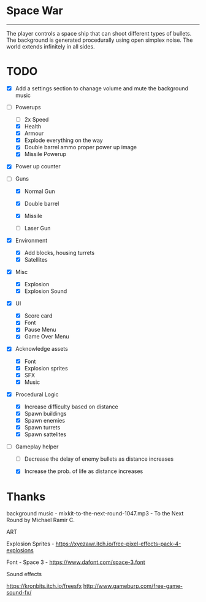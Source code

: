 # Space War
---
The player controls a space ship that can shoot different types of bullets.
The background is generated procedurally using open simplex noise.
The world extends infinitely in all sides.

# TODO
- [x] Add a settings section to chanage volume and mute the background music
- [ ] Powerups
    - [ ] 2x Speed
    - [x] Health
    - [x] Armour
    - [x] Explode everything on the way
    - [x] Double barrel ammo proper power up image
    - [x] Missile Powerup
- [x] Power up counter

- [ ] Guns
    - [x] Normal Gun
    - [x] Double barrel
    - [x] Missile
    - [ ] Laser Gun


- [x] Environment
    - [x] Add blocks, housing turrets
    - [x] Satellites

- [x] Misc
  - [x] Explosion
  - [x] Explosion Sound

- [x] UI
    - [x] Score card
    - [x] Font
    - [x] Pause Menu
    - [x] Game Over Menu

- [x] Acknowledge assets
    - [x] Font
    - [x] Explosion sprites
    - [x] SFX
    - [x] Music

- [x] Procedural Logic
    - [x] Increase difficulty based on distance
    - [x] Spawn buildings
    - [x] Spawn enemies
    - [x] Spawn turrets
    - [x] Spawn sattelites

- [ ] Gameplay helper
    - [ ] Decrease the delay of enemy bullets as distance increases
    - [x] Increase the prob. of life as distance increases


# Thanks

background music - mixkit-to-the-next-round-1047.mp3 - To the Next Round by Michael Ramir C.

ART

Explosion Sprites - https://xyezawr.itch.io/free-pixel-effects-pack-4-explosions

Font - Space 3 - https://www.dafont.com/space-3.font

Sound effects

https://kronbits.itch.io/freesfx
http://www.gameburp.com/free-game-sound-fx/